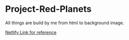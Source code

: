 # Project-Red-Planets
All things are build by me from html to background image.

[Netlify Link for reference](clever-newton-d3ae98.netlify.app)
